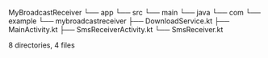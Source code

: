 MyBroadcastReceiver
└── app
    └── src
        └── main
            └── java
                └── com
                    └── example
                        └── mybroadcastreceiver
                            ├── DownloadService.kt
                            ├── MainActivity.kt
                            ├── SmsReceiverActivity.kt
                            └── SmsReceiver.kt

8 directories, 4 files
